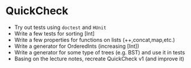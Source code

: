 
# QuickCheck
* Try out tests using `doctest` and `HUnit`
* Write a few tests for sorting [Int]
* Write a few properties for  functions on lists (++,concat,map,etc.)
* Write a generator for OrderedInts (increasing [Int])
* Write a generator for some type of trees (e.g. BST) and use it in tests
* Basing on the lecture notes, recreate  QuickCheck v1 (and improve it)

